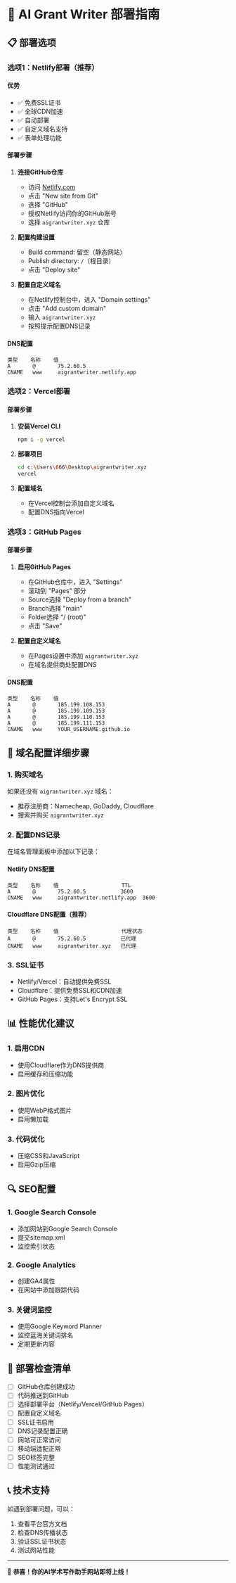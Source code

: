 # 🚀 AI Grant Writer 部署指南

## 📋 部署选项

### 选项1：Netlify部署（推荐）

#### 优势
- ✅ 免费SSL证书
- ✅ 全球CDN加速
- ✅ 自动部署
- ✅ 自定义域名支持
- ✅ 表单处理功能

#### 部署步骤
1. **连接GitHub仓库**
   - 访问 [Netlify.com](https://netlify.com)
   - 点击 "New site from Git"
   - 选择 "GitHub"
   - 授权Netlify访问你的GitHub账号
   - 选择 `aigrantwriter.xyz` 仓库

2. **配置构建设置**
   - Build command: 留空（静态网站）
   - Publish directory: `/`（根目录）
   - 点击 "Deploy site"

3. **配置自定义域名**
   - 在Netlify控制台中，进入 "Domain settings"
   - 点击 "Add custom domain"
   - 输入 `aigrantwriter.xyz`
   - 按照提示配置DNS记录

#### DNS配置
```
类型    名称    值
A       @       75.2.60.5
CNAME   www     aigrantwriter.netlify.app
```

### 选项2：Vercel部署

#### 部署步骤
1. **安装Vercel CLI**
   ```bash
   npm i -g vercel
   ```

2. **部署项目**
   ```bash
   cd c:\Users\666\Desktop\aigrantwriter.xyz
   vercel
   ```

3. **配置域名**
   - 在Vercel控制台添加自定义域名
   - 配置DNS指向Vercel

### 选项3：GitHub Pages

#### 部署步骤
1. **启用GitHub Pages**
   - 在GitHub仓库中，进入 "Settings"
   - 滚动到 "Pages" 部分
   - Source选择 "Deploy from a branch"
   - Branch选择 "main"
   - Folder选择 "/ (root)"
   - 点击 "Save"

2. **配置自定义域名**
   - 在Pages设置中添加 `aigrantwriter.xyz`
   - 在域名提供商处配置DNS

#### DNS配置
```
类型    名称    值
A       @       185.199.108.153
A       @       185.199.109.153
A       @       185.199.110.153
A       @       185.199.111.153
CNAME   www     YOUR_USERNAME.github.io
```

## 🔧 域名配置详细步骤

### 1. 购买域名
如果还没有 `aigrantwriter.xyz` 域名：
- 推荐注册商：Namecheap, GoDaddy, Cloudflare
- 搜索并购买 `aigrantwriter.xyz`

### 2. 配置DNS记录
在域名管理面板中添加以下记录：

#### Netlify DNS配置
```
类型    名称    值                    TTL
A       @       75.2.60.5           3600
CNAME   www     aigrantwriter.netlify.app  3600
```

#### Cloudflare DNS配置（推荐）
```
类型    名称    值                    代理状态
A       @       75.2.60.5           已代理
CNAME   www     aigrantwriter.xyz   已代理
```

### 3. SSL证书
- Netlify/Vercel：自动提供免费SSL
- Cloudflare：提供免费SSL和CDN加速
- GitHub Pages：支持Let's Encrypt SSL

## 📊 性能优化建议

### 1. 启用CDN
- 使用Cloudflare作为DNS提供商
- 启用缓存和压缩功能

### 2. 图片优化
- 使用WebP格式图片
- 启用懒加载

### 3. 代码优化
- 压缩CSS和JavaScript
- 启用Gzip压缩

## 🔍 SEO配置

### 1. Google Search Console
- 添加网站到Google Search Console
- 提交sitemap.xml
- 监控索引状态

### 2. Google Analytics
- 创建GA4属性
- 在网站中添加跟踪代码

### 3. 关键词监控
- 使用Google Keyword Planner
- 监控蓝海关键词排名
- 定期更新内容

## 🚨 部署检查清单

- [ ] GitHub仓库创建成功
- [ ] 代码推送到GitHub
- [ ] 选择部署平台（Netlify/Vercel/GitHub Pages）
- [ ] 配置自定义域名
- [ ] SSL证书启用
- [ ] DNS记录配置正确
- [ ] 网站可正常访问
- [ ] 移动端适配正常
- [ ] SEO标签完整
- [ ] 性能测试通过

## 📞 技术支持

如遇到部署问题，可以：
1. 查看平台官方文档
2. 检查DNS传播状态
3. 验证SSL证书状态
4. 测试网站性能

---

🎉 **恭喜！你的AI学术写作助手网站即将上线！**